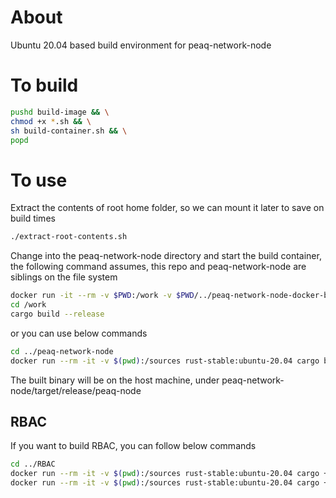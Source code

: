 # About
Ubuntu 20.04 based build environment for peaq-network-node

# To build
```bash
pushd build-image && \
chmod +x *.sh && \
sh build-container.sh && \
popd
```

# To use

Extract the contents of root home folder, so we can mount it later to save on build times
```bash
./extract-root-contents.sh
```

Change into the peaq-network-node directory and start the build container, the following command assumes, this repo and peaq-network-node are siblings on the file system

```bash
docker run -it --rm -v $PWD:/work -v $PWD/../peaq-network-node-docker-builder/dev-env/root:/root rust-stable:ubuntu-20.04 /bin/bash
cd /work
cargo build --release
```
or you can use below commands
```bash
cd ../peaq-network-node
docker run --rm -it -v $(pwd):/sources rust-stable:ubuntu-20.04 cargo build --release --manifest-path=/sources/Cargo.toml
```

The built binary will be on the host machine, under peaq-network-node/target/release/peaq-node

## RBAC
If you want to build RBAC, you can follow below commands

```bash
cd ../RBAC
docker run --rm -it -v $(pwd):/sources rust-stable:ubuntu-20.04 cargo +nightly contract build --manifest-path=/sources/Cargo.toml
docker run --rm -it -v $(pwd):/sources rust-stable:ubuntu-20.04 cargo +nightly contract test --manifest-path=/sources/Cargo.toml
```
